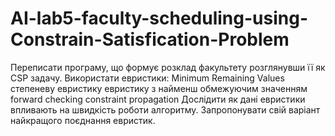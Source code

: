 # AI-lab5-faculty-scheduling-using-Constrain-Satisfication-Problem
Переписати програму, що формує розклад факультету розглянувши її як CSP задачу.  Використати евристики:  Minimum Remaining Values степеневу евристику евристику з найменш обмежуючим значенням forward checking constraint propagation Дослідити як дані евристики впливають на швидкість роботи алгоритму.  Запропонувати свій варіант найкращого поєднання евристик.
